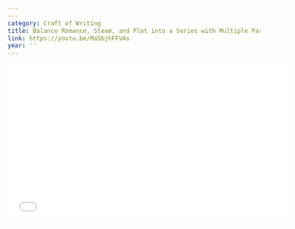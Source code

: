 ```yaml
---
---
category: Craft of Writing
title: Balance Romance, Steam, and Plot into a Series with Multiple Partners
link: https://youtu.be/Ma5bjhFFVAs
year: ''
---
```

<iframe width="560" height="315" src="{{ page.link }}" frameborder="0" allowfullscreen></iframe>
